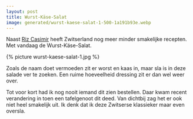 ```yaml
---
layout: post
title: Wurst-Käse-Salat
image: generated/wurst-kaese-salat-1-500-1a191b93e.webp
---
```


Naast [Riz Casimir](https://roaldin.ch/riz-casimir) heeft Zwitserland nog meer minder smakelijke recepten. Met vandaag de Wurst-Käse-Salat.

{% picture wurst-kaese-salat-1.jpg %}

Zoals de naam doet vermoeden zit er worst en kaas in, maar sla is in deze salade ver te zoeken. Een ruime hoeveelheid dressing zit er dan wel weer over.

Tot voor kort had ik nog nooit iemand dit zien bestellen. Daar kwam recent verandering in toen een tafelgenoot dit deed. Van dichtbij zag het er ook niet heel smakelijk uit. Ik denk dat ik deze Zwitserse klassieker maar even oversla.
